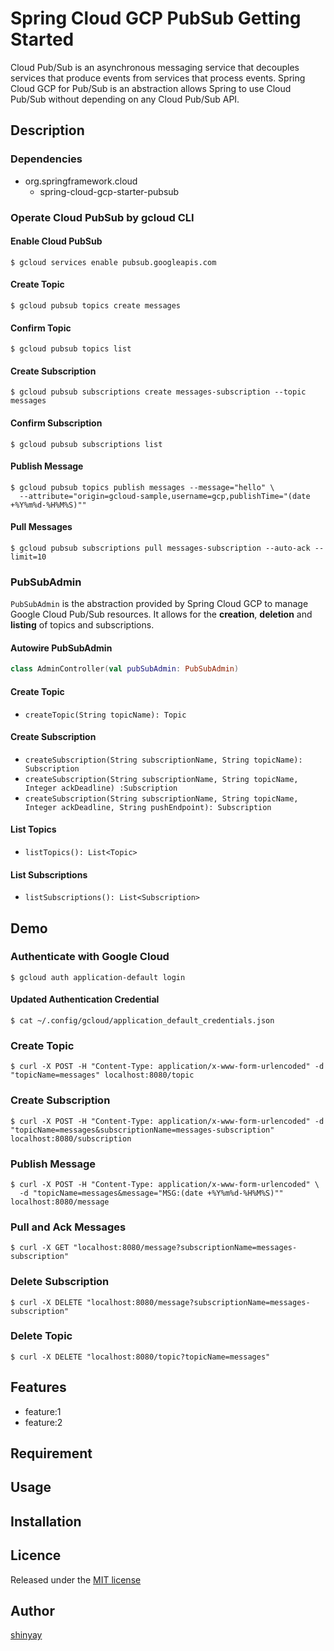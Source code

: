 # Spring Cloud GCP PubSub Getting Started

Cloud Pub/Sub is an asynchronous messaging service that decouples services that produce events from services that process events.
Spring Cloud GCP for Pub/Sub is an abstraction allows Spring to use Cloud Pub/Sub without depending on any Cloud Pub/Sub API.

## Description
### Dependencies
- org.springframework.cloud
  - spring-cloud-gcp-starter-pubsub

### Operate Cloud PubSub by gcloud CLI
#### Enable Cloud PubSub
```shell script
$ gcloud services enable pubsub.googleapis.com
```

#### Create Topic
```shell script
$ gcloud pubsub topics create messages
```

#### Confirm Topic
```shell script
$ gcloud pubsub topics list
```

#### Create Subscription
```shell script
$ gcloud pubsub subscriptions create messages-subscription --topic messages
```

#### Confirm Subscription
```shell script
$ gcloud pubsub subscriptions list
```

#### Publish Message
```shell script
$ gcloud pubsub topics publish messages --message="hello" \
  --attribute="origin=gcloud-sample,username=gcp,publishTime="(date +%Y%m%d-%H%M%S)""
```

#### Pull Messages
```shell script
$ gcloud pubsub subscriptions pull messages-subscription --auto-ack --limit=10
```

### PubSubAdmin
`PubSubAdmin` is the abstraction provided by Spring Cloud GCP to manage Google Cloud Pub/Sub resources.
It allows for the **creation**, **deletion** and **listing** of topics and subscriptions.

#### Autowire PubSubAdmin
```kotlin
class AdminController(val pubSubAdmin: PubSubAdmin)
```

#### Create Topic
- `createTopic(String topicName): Topic`

#### Create Subscription
- `createSubscription(String subscriptionName, String topicName): Subscription`
- `createSubscription(String subscriptionName, String topicName, Integer ackDeadline) :Subscription`
- `createSubscription(String subscriptionName, String topicName, Integer ackDeadline, String pushEndpoint): Subscription`

#### List Topics
- `listTopics(): List<Topic>`

#### List Subscriptions
- `listSubscriptions(): List<Subscription>`

## Demo
### Authenticate with Google Cloud
```shell script
$ gcloud auth application-default login
```

#### Updated Authentication Credential
```shell script
$ cat ~/.config/gcloud/application_default_credentials.json
```

### Create Topic
```shell script
$ curl -X POST -H "Content-Type: application/x-www-form-urlencoded" -d "topicName=messages" localhost:8080/topic
```

### Create Subscription
```shell script
$ curl -X POST -H "Content-Type: application/x-www-form-urlencoded" -d "topicName=messages&subscriptionName=messages-subscription" localhost:8080/subscription
```

### Publish Message
```shell script
$ curl -X POST -H "Content-Type: application/x-www-form-urlencoded" \
  -d "topicName=messages&message="MSG:(date +%Y%m%d-%H%M%S)"" localhost:8080/message
```

### Pull and Ack Messages
```shell script
$ curl -X GET "localhost:8080/message?subscriptionName=messages-subscription"
```

### Delete Subscription
```shell script
$ curl -X DELETE "localhost:8080/message?subscriptionName=messages-subscription"
```

### Delete Topic
```shell script
$ curl -X DELETE "localhost:8080/topic?topicName=messages"
```

## Features

- feature:1
- feature:2

## Requirement

## Usage

## Installation

## Licence

Released under the [MIT license](https://gist.githubusercontent.com/shinyay/56e54ee4c0e22db8211e05e70a63247e/raw/34c6fdd50d54aa8e23560c296424aeb61599aa71/LICENSE)

## Author

[shinyay](https://github.com/shinyay)
